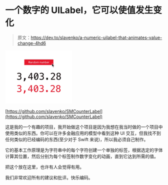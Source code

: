 # 一个数字的 UILabel，它可以使值发生变化

> 原文：<https://dev.to/slavenko/a-numeric-uilabel-that-animates-value-change-4hd6>

[![Slavenko Miljic - SMCounterLabel](img/a8e93d9701374cb014336260483dd053.png)](https://res.cloudinary.com/practicaldev/image/fetch/s--QBRsEyUG--/c_limit%2Cf_auto%2Cfl_progressive%2Cq_66%2Cw_880/https://raw.githubusercontent.com/slavenko/SMCounterLabel/master/animation.gif)

[https://github.com/slavenko/SMCounterLabel](https://github.com/slavenko/SMCounterLabel)

这是我的一个有趣的项目，我开始做这个项目是因为我想在我当时做的一个项目中使用类似的东西。你可以在许多金融应用的模型中看到这种 UI 交互，但我找不到任何类似的已经编码的东西(至少对于 Swift 来说)，所以我必须自己制作。

它的基本工作原理是为字符串中的每个字符创建一个单独的标签，根据选定的字体计算其位置，然后分别为每个标签制作数字变化的动画，直到它达到所需的值。

把这个放在这里，也许有人会觉得有用。

我们非常欢迎所有的建议和批评。快乐编码。